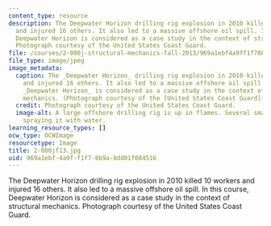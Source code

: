 ```yaml
---
content_type: resource
description: The Deepwater Horizon drilling rig explosion in 2010 killed 10 workers
  and injured 16 others. It also led to a massive offshore oil spill. In this course,
  Deepwater Horizon is considered as a case study in the context of structural mechanics.
  Photograph courtesy of the United States Coast Guard.
file: /courses/2-080j-structural-mechanics-fall-2013/969a1ebf4a9ff1f78b9a8dd01f084516_2-080jf13.jpg
file_type: image/jpeg
image_metadata:
  caption: The _Deepwater Horizon_ drilling rig explosion in 2010 killed 10 workers
    and injured 16 others. It also led to a massive offshore oil spill. In this course,
    _Deepwater Horizon_ is considered as a case study in the context of structural
    mechanics. (Photograph courtesy of the [United States Coast Guard](http://en.wikipedia.org/wiki/File:Deepwater_Horizon_offshore_drilling_unit_on_fire_2010.jpg).)
  credit: Photograph courtesy of the United States Coast Guard.
  image-alt: A large offshore drilling rig is up in flames. Several small ships are
    spraying it with water.
learning_resource_types: []
ocw_type: OCWImage
resourcetype: Image
title: 2-080jf13.jpg
uid: 969a1ebf-4a9f-f1f7-8b9a-8dd01f084516
---
```

The Deepwater Horizon drilling rig explosion in 2010 killed 10 workers and injured 16 others. It also led to a massive offshore oil spill. In this course, Deepwater Horizon is considered as a case study in the context of structural mechanics. Photograph courtesy of the United States Coast Guard.

